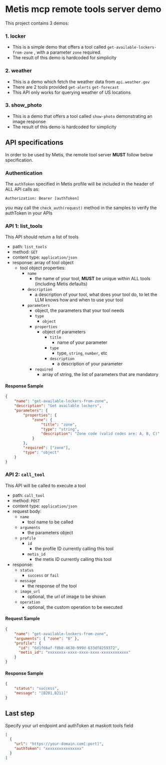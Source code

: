 # Metis mcp remote tools server demo

This project contains 3 demos:

### 1. locker
* This is a simple demo that offers a tool called `get-available-lockers-from-zone`
, with a parameter `zone` required.
* The result of this demo is hardcoded for simplicity 

### 2. weather
* This is a demo which fetch the weather data from `api.weather.gov`
* There are 2 tools provided `get-alerts` `get-forecast`
* This API only works for querying weather of US locations

### 3. show_photo
* This is a demo that offers a tool called `show-photo` demonstrating an image response
* The result of this demo is hardcoded for simplicity 

## API specifications

In order to be used by Metis, the remote tool server <strong>MUST</strong> follow below specification.

### Authentication
The `authToken` specified in Metis profile will be included in the header of ALL API calls as:
```
Authorization: Bearer [authToken]
```
you may call the `check_auth(request)` method in the samples to verify the authToken in your APIs 

### API 1: list_tools
This API should return a list of tools
* path: `list_tools`
* method: `GET`
* content type: `application/json`
* response: array of tool object
  * tool object properties:
    * `name`
      * the name of your tool, <strong>MUST</strong> be unique within ALL tools (including Metis defaults)
    * `description`
      * a description of your tool, what does your tool do, to let the LLM knows how and when to use your tool
    * `parameters`
      * object, the parameters that your tool needs
      * `type`
        * `object`
      * `properties`
        * object of parameters
          * `title`
            * name of your parameter
          * `type`
            * type, `string`, `number`, etc
          * `description`
            * a description of your parameter
      * `required`
        * array of string, the list of parameters that are mandatory
#### Response Sample
```json
{
    "name": "get-available-lockers-from-zone",
    "description": "Get available lockers",
    "parameters": {
        "properties": {
            "zone": {
                "title": "zone",
                "type": "string",
                "description": "Zone code (valid codes are: A, B, C)"
            }
        },
        "required": ["zone"],
        "type": "object"
    }
}
```

### API 2: `call_tool`
This API will be called to execute a tool
* path: `call_tool`
* method: `POST`
* content type: `application/json`
* request body:
  * `name`
    * tool name to be called
  * `arguments`
    * the parameters object
  * `profile`
    * `id`
      * the profile ID currently calling this tool
    * `metis_id` 
      * the metis ID currently calling this tool
* response:
  * `status`
    * `success` or `fail`
  * `message`
    * the response of the tool
  * `image_url`
    * optional, the url of image to be shown
  * `operation`
    * optional, the custom operation to be executed 
#### Request Sample
```json
{
    "name": "get-available-lockers-from-zone",
    "arguments": { "zone": "B" },
    "profile": { 
      "id": "6d1f66af-f0b0-4630-999d-633df8259372", 
      "metis_id": "xxxxxxxx-xxxx-xxxx-xxxx-xxxxxxxxxxxx"
    }
}
```
#### Response Sample
```json
{
    "status": "success",
    "message": "[B201,B211]"
}
```

## Last step
Specify your url endpoint and authToken at maskott tools field 
```json
[
  {
    "url": "https://your-domain.com[:port]", 
    "authToken": "xxxxxxxxxxxxxxxx"
  }
]
```